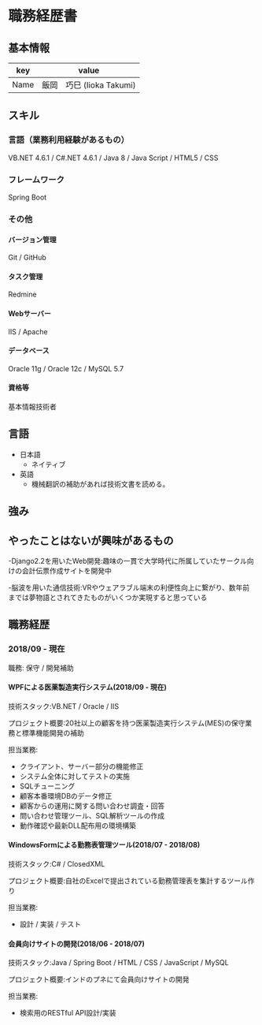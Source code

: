 # 職務経歴書

## 基本情報

|key|value|
|---|-----|
|Name|飯岡　巧巳 (Iioka Takumi)|

## スキル
### 言語（業務利用経験があるもの）
VB.NET 4.6.1 / C#.NET 4.6.1 / Java 8 / Java Script / HTML5 / CSS

### フレームワーク

Spring Boot

### その他

#### バージョン管理

Git / GitHub

#### タスク管理

Redmine

#### Webサーバー

IIS / Apache

#### データベース

Oracle 11g / Oracle 12c / MySQL 5.7

#### 資格等

基本情報技術者

## 言語

- 日本語
  - ネイティブ
- 英語
  - 機械翻訳の補助があれば技術文書を読める。

## 強み


## やったことはないが興味があるもの
-Django2.2を用いたWeb開発:趣味の一貫で大学時代に所属していたサークル向けの会計伝票作成サイトを開発中

-脳波を用いた通信技術:VRやウェアラブル端末の利便性向上に繋がり、数年前までは夢物語とされてきたものがいくつか実現すると思っている

## 職務経歴

### 2018/09 - 現在

職務: 保守 / 開発補助

#### WPFによる医薬製造実行システム(2018/09 - 現在)
技術スタック:VB.NET / Oracle / IIS

プロジェクト概要:20社以上の顧客を持つ医薬製造実行システム(MES)の保守業務と標準機能開発の補助

担当業務:
- クライアント、サーバー部分の機能修正
- システム全体に対してテストの実施
- SQLチューニング
- 顧客本番環境DBのデータ修正
- 顧客からの運用に関する問い合わせ調査・回答
- 問い合わせ管理ツール、SQL解析ツールの作成
- 動作確認や最新DLL配布用の環境構築


#### WindowsFormによる勤務表管理ツール(2018/07 - 2018/08)
技術スタック:C# / ClosedXML

プロジェクト概要:自社のExcelで提出されている勤務管理表を集計するツール作り

担当業務:
- 設計 / 実装 / テスト

#### 会員向けサイトの開発(2018/06 - 2018/07)
技術スタック:Java / Spring Boot / HTML / CSS / JavaScript / MySQL

プロジェクト概要:インドのプネにて会員向けサイトの開発

担当業務:
- 検索用のRESTful API設計/実装

